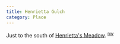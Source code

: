 ```yaml
---
title: Henrietta Gulch
category: Place
---
```

Just to the south of [Henrietta's Meadow](Henrietta's-Meadow). <sup>[nw][]</sup>


[nw]: Names-Walt "Meany Names by Walter Little, 1984"
